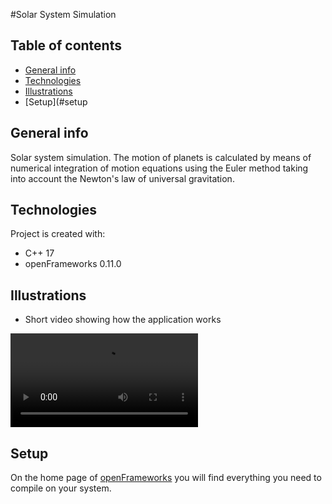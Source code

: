 #Solar System Simulation

## Table of contents
* [General info](#general-info)
* [Technologies](#technologies)
* [Illustrations](#illustrations)
* [Setup](#setup

## General info
Solar system simulation. The motion of planets is calculated by means of numerical integration of motion equations using the Euler method taking into account the Newton's law of universal gravitation. 

## Technologies
Project is created with:
* C++ 17
* openFrameworks 0.11.0

## Illustrations
* Short video showing how the application works

![video](./bin/data/solar_system.mp4)

## Setup
On the home page of [openFrameworks](https://openframeworks.cc/download/) you will find everything you need to compile on your system.
